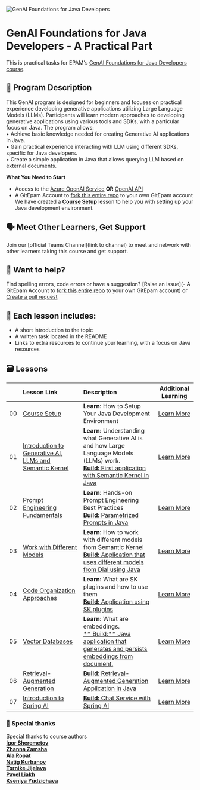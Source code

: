 ![GenAI Foundations for Java Developers](./images/banner.png)
# GenAI Foundations for Java Developers - A Practical Part
This is practical tasks for EPAM's [GenAI Foundations for Java Developers course](https://learn.epam.com).
## 🌱 Program Description
This GenAI program is designed for beginners and focuses on practical experience developing generative applications utilizing Large Language Models (LLMs). Participants will learn modern approaches to developing generative applications using various tools and SDKs, with a particular focus on Java.
The program allows:  
•	Achieve basic knowledge needed for creating Generative AI applications in Java.  
•	Gain practical experience interacting with LLM using different SDKs, specific for Java developers.  
•	Create a simple application in Java that allows querying LLM based on external documents.

**What You Need to Start**
- Access to the [Azure OpenAI Service](https://azure.microsoft.com/en-us/products/ai-services/openai-service) **OR** [OpenAI API](https://platform.openai.com/docs/quickstart)
- A GitEpam Account to [fork this entire repo](https://git.epam.com/epm-cdp/global-java-foundation-program/java-courses/-/tree/main/gen-ai-bootcamp/) to your own GitEpam account
  We have created a **[Course Setup](./00-course-setup/README.md)** lesson to help you with setting up your Java development environment.

## 🗣️ Meet Other Learners, Get Support
Join our [official Teams Channel](link to channel) to meet and network with other learners taking this course and get support.

##  🙏 Want to help?
Find spelling errors, code errors or have a suggestion?  [Raise an issue](- A GitEpam Account to [fork this entire repo](https://git.epam.com/epm-cdp/global-java-foundation-program/java-courses/-/tree/main/gen-ai-bootcamp/fork) to your own GitEpam account) or [Create a pull request](https://github.com/epam-net-cc/GenAIFoundationsForJavaDevelopers/pulls)
## 📂 Each lesson includes:
- A short introduction to the topic
- A written task located in the README
- Links to extra resources to continue your learning, with a focus on Java resources
## 🗃️ Lessons
|    | Lesson Link                                                                                         | Description                                                                                                                                                                                        |                                                                     Additional Learning                                                                     |
|:--:|:----------------------------------------------------------------------------------------------------|:---------------------------------------------------------------------------------------------------------------------------------------------------------------------------------------------------|:-----------------------------------------------------------------------------------------------------------------------------------------------------------:|
| 00 | [Course Setup](materials/00-course-setup/README.md)                                                 | **Learn:** How to Setup Your Java Development Environment                                                                                                                                          | [Learn More](https://docs.oracle.com/en/java/javase/17/install/installation-jdk-microsoft-windows-platforms.html#GUID-A7E27B90-A28D-4237-9383-A58B416071CA) |
| 01 | [Introduction to Generative AI, LLMs and Semantic Kernel](materials/01-genai-basic/01_materials.md) | **Learn:** Understanding what Generative AI is and how Large Language Models (LLMs) work.<br/>[**Build:** First application with Semantic Kernel in Java](materials/01-genai-basic/02_task.md)     |  [Learn More](materials/01-genai-basic/03_additional_materials.md)                                              |
| 02 | [Prompt Engineering Fundamentals](materials/02-prompt-engineering/01_materials.md)                  | **Learn:** Hands-on Prompt Engineering Best Practices<br/>[**Build:** Parametrized Prompts in Java](materials/02-prompt-engineering/02_task.md)                                                    |  [Learn More](materials/02-prompt-engineering/03_additional_materials.md)                                           |
| 03 | [Work with Different Models](materials/03-work-with-different-models/01_materials.md)               | **Learn:** How to work with different models from Semantic Kernel<br/>[**Build:** Application that uses different models from Dial using Java](materials/03-work-with-different-models/02_task.md) |  [Learn More](materials/03-work-with-different-models/03_additional_materials.md)                                       |
| 04 | [Code Organization Approaches](materials/04-project-organization/01_materials.md)                   | **Learn:** What are SK plugins and how to use them <br/>[**Build:** Application using SK plugins](materials/04-project-organization/02_task.md)                                                    |  [Learn More](materials/04-project-organization/03_additional_materials.md)                                          |
| 05 | [Vector Databases](materials/05-embeddings/01_materials.md)                                         | **Learn:** What are embeddings.<br/>[** Build:** Java application that generates and persists embeddings from document.](materials/05-embedding/02_task.md)                                        |  [Learn More](materials/05-embedding/03_additional_materials.md)                                               |
| 06 | [Retrieval-Augmented Generation](materials/06-retrieval-augmented-generation/01_materials.md)       | [**Build:** Retrieval-Augmented Generation Application in Java](materials/06-retrieval-augmented-generation/02_task.md)                                                                            |  [Learn More](materials/06-retrieval-augmented-generation/03_additional_materials.md)                                     |
| 07 | [Introduction to Spring AI](materials/07-springai/01_Introduction_to_SpringAI.md)                   | [**Build:** Chat Service with Spring AI](materials/07-springai/02_Task.md)                                                                                                                         |  [Learn More](materials/07-springai/04_additional_materials.md)                                                |
### 🌟 Special thanks
Special thanks to course authors<br/>
[**Igor Sheremetov**](https://telescope.epam.com/who/Igor_Sheremetov )  <br/>
[**Zhanna Zamsha**](https://telescope.epam.com/who/Zhanna_Zamsha )   <br/>
[**Ala Ropat**](https://telescope.epam.com/who/Ala_Ropat )<br/>
[**Natig Kurbanov**](https://telescope.epam.com/who/Natig_Kurbanov ) <br/> 
[**Tornike Jijelava**](https://telescope.epam.com/who/Tornike_Jijelava )<br/>
[**Pavel Liakh**](https://telescope.epam.com/who/Pavel_Liakh )<br/>
[**Kseniya Yudzichava**](https://telescope.epam.com/who/Kseniya_Yudzichava )

